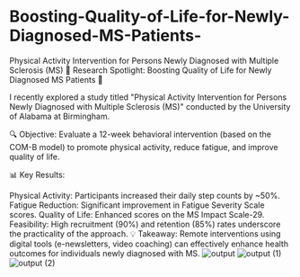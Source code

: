 # Boosting-Quality-of-Life-for-Newly-Diagnosed-MS-Patients-
Physical Activity Intervention for Persons Newly Diagnosed with Multiple Sclerosis (MS)
🚨 Research Spotlight: Boosting Quality of Life for Newly Diagnosed MS Patients 🚨

I recently explored a study titled "Physical Activity Intervention for Persons Newly Diagnosed with Multiple Sclerosis (MS)" conducted by the University of Alabama at Birmingham.

🔍 Objective: Evaluate a 12-week behavioral intervention (based on the COM-B model) to promote physical activity, reduce fatigue, and improve quality of life.

📊 Key Results:

Physical Activity: Participants increased their daily step counts by ~50%.
Fatigue Reduction: Significant improvement in Fatigue Severity Scale scores.
Quality of Life: Enhanced scores on the MS Impact Scale-29.
Feasibility: High recruitment (90%) and retention (85%) rates underscore the practicality of the approach.
💡 Takeaway: Remote interventions using digital tools (e-newsletters, video coaching) can effectively enhance health outcomes for individuals newly diagnosed with MS.
![output](https://github.com/user-attachments/assets/e6bcf305-c7db-4e78-ab3e-a188cd66a352)
![output (1)](https://github.com/user-attachments/assets/309420fa-c151-47ce-a4ab-21876dbe7805)
![output (2)](https://github.com/user-attachments/assets/c56f2d06-46cc-4321-85ec-c633b832826c)
